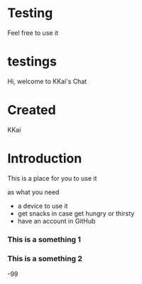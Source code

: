 # Testing
Feel free to use it

# testings
Hi, welcome to KKai's Chat

# Created 
KKai

# Introduction 

This is a place for you to use it 

as what you need 

- a device to use it
- get snacks in case get hungry or thirsty
- have an account in GitHub

### This is a something 1

### This is a something 2
-99